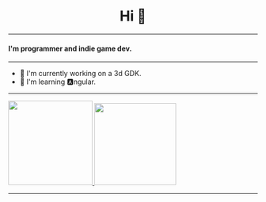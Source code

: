 ### 
<h1 align="center">Hi 👋 </h1>

----------------------------------------

#### I'm programmer and indie game dev.

----------------------------------------

- 🔭 I'm currently working on a 3d GDK.
- 🌱 I'm learning 🅰️ngular.

----------------------------------------

<p aling= "center">
  <a href = "https://github.com/nightlypixels">
    <img height="170em" src="https://github-readme-stats.vercel.app/api?username=nightlypixels&show_icons=true&theme=transparent&count_private=true" />
    <img height="165em" src="https://github-readme-stats.vercel.app/api/top-langs/?username=nightlypixels&layout=compact&theme=transparent"]/>
  </a>
</p>

----------------------------------------
